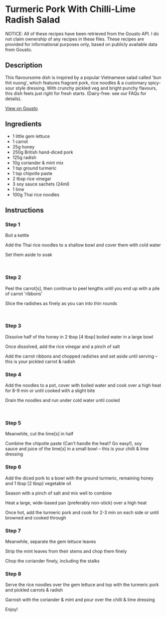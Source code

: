 #  Turmeric Pork With Chilli-Lime Radish Salad

NOTICE: All of these recipes have been retrieved from the Gousto API. I do not claim ownership of any recipes in these files. These recipes are provided for informational purposes only, based on publicly available data from Gousto.

## Description

This flavoursome dish is inspired by a popular Vietnamese salad called 'bun thit nuong', which features fragrant pork, rice noodles & a customary spicy-sour style dressing. With crunchy pickled veg and bright punchy flavours, this dish feels just right for fresh starts. (Dairy-free: see our FAQs for details).

[View on Gousto](https://www.gousto.co.uk/recipes/cookbook/turmeric-pork-with-chilli-lime-radish-salad)

## Ingredients

- 1 little gem lettuce
- 1 carrot
- 25g honey
- 250g British hand-diced pork
- 125g radish
- 10g coriander & mint mix
- 1 tsp ground turmeric
- 1 tsp chipotle paste
- 2 tbsp rice vinegar
- 3 soy sauce sachets (24ml)
- 1 lime
- 100g Thai rice noodles

## Instructions


### Step 1

Boil a kettle


Add the&nbsp;Thai rice noodles&nbsp;to a shallow bowl and cover them with&nbsp;cold water


Set them aside to soak


&nbsp;


### Step 2

Peel the carrot<span class="text-danger">[s]</span>, then continue to peel lengths until you end up with a pile of carrot 'ribbons'


Slice the radishes as finely as you can into thin rounds&nbsp;


&nbsp;


### Step 3

Dissolve half of the honey in 2 tbsp <span class="text-danger">[4 tbsp]</span> boiled water in a large bowl


Once dissolved, add the rice vinegar&nbsp;and a pinch of salt&nbsp;


Add the carrot ribbons and chopped radishes and set aside until serving &ndash; this is your pickled carrot &amp; radish


### Step 4

Add the&nbsp;noodles to a pot, cover with boiled water and cook over a high heat for 8-9 min or until cooked with a slight bite


Drain the noodles&nbsp;and run under cold water until cooled


&nbsp;


### Step 5

Meanwhile, cut the lime<span class="text-danger">[s]</span>&nbsp;in half


Combine the chipotle paste (Can't handle the heat? Go easy!), soy sauce&nbsp;and juice of the lime<span class="text-danger">[s]</span> in a small bowl &ndash; this is your chilli &amp; lime dressing&nbsp;


### Step 6

Add the diced pork to a bowl with the ground&nbsp;turmeric,&nbsp;remaining honey and 1 tbsp <span class="text-danger">[2 tbsp]</span> vegetable oil


Season with a pinch of salt and mix well to combine


Heat a large, wide-based pan (preferably non-stick) over a high heat


Once hot, add the turmeric pork and cook for 2-3 min on each side or until browned and cooked through&nbsp;


### Step 7

Meanwhile, separate the gem lettuce leaves


Strip the mint leaves from their stems and chop them finely


Chop the coriander finely, including the stalks&nbsp;

### Step 8

Serve the rice noodles&nbsp;over the gem lettuce and top with the turmeric pork and pickled carrots &amp; radish&nbsp;


Garnish with the coriander &amp; mint&nbsp;and pour over the chilli &amp; lime dressing


Enjoy!


&nbsp;

